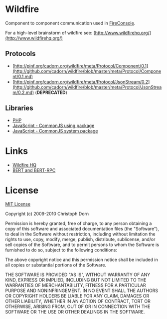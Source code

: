 Wildfire
========

Component to component communication used in [FireConsole](http://www.fireconsole.org/).

For a high-level brainstorm of wildfire see: [http://www.wildfirehq.org/](http://www.wildfirehq.org/)


Protocols
---------

  * [http://pinf.org/cadorn.org/wildfire/meta/Protocol/Component/0.1](http://github.com/cadorn/wildfire/blob/master/meta/Protocol/Component/0.1.md)
  * [http://pinf.org/cadorn.org/wildfire/meta/Protocol/JsonStream/0.2](http://github.com/cadorn/wildfire/blob/master/meta/Protocol/JsonStream/0.2.md) (**DEPRECATED**)

Libraries
---------

  * [PHP](http://github.com/cadorn/wildfire/blob/master/packages/lib-php/)
  * [JavaScript - CommonJS using package](http://github.com/cadorn/wildfire/blob/master/packages/lib-js/)
  * [JavaScript - CommonJS system package](http://github.com/cadorn/wildfire/blob/master/packages/lib-js-system/)


Links
=====

  * [Wildfire HQ](http://www.wildfirehq.org/)
  * [BERT and BERT-RPC](http://bert-rpc.org/)


License
=======

[MIT License](http://www.opensource.org/licenses/mit-license.php)

Copyright (c) 2009-2010 Christoph Dorn

Permission is hereby granted, free of charge, to any person obtaining a copy
of this software and associated documentation files (the "Software"), to deal
in the Software without restriction, including without limitation the rights
to use, copy, modify, merge, publish, distribute, sublicense, and/or sell
copies of the Software, and to permit persons to whom the Software is
furnished to do so, subject to the following conditions:

The above copyright notice and this permission notice shall be included in
all copies or substantial portions of the Software.

THE SOFTWARE IS PROVIDED "AS IS", WITHOUT WARRANTY OF ANY KIND, EXPRESS OR
IMPLIED, INCLUDING BUT NOT LIMITED TO THE WARRANTIES OF MERCHANTABILITY,
FITNESS FOR A PARTICULAR PURPOSE AND NONINFRINGEMENT. IN NO EVENT SHALL THE
AUTHORS OR COPYRIGHT HOLDERS BE LIABLE FOR ANY CLAIM, DAMAGES OR OTHER
LIABILITY, WHETHER IN AN ACTION OF CONTRACT, TORT OR OTHERWISE, ARISING FROM,
OUT OF OR IN CONNECTION WITH THE SOFTWARE OR THE USE OR OTHER DEALINGS IN
THE SOFTWARE.